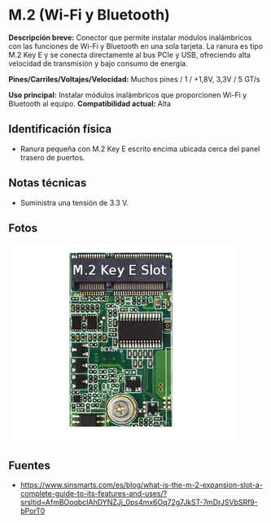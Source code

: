 
# M.2 (Wi-Fi y Bluetooth)

**Descripción breve:** Conector que permite instalar módulos inalámbricos con las funciones de Wi-Fi y Bluetooth en una sola tarjeta. La ranura es tipo M.2 Key E y se conecta directamente al bus PCIe y USB, ofreciendo alta velocidad de transmisión y bajo consumo de energía.

**Pines/Carriles/Voltajes/Velocidad:** Muchos pines / 1 / +1,8V, 3,3V / 5 GT/s

**Uso principal:** Instalar módulos inalámbricos que proporcionen Wi-Fi y Bluetooth al equipo.
**Compatibilidad actual:** Alta

## Identificación física
- Ranura pequeña con M.2 Key E escrito encima ubicada cerca del panel trasero de puertos. 
## Notas técnicas
- Suministra una tensión de 3.3 V.

## Fotos
![M.2 para WiFi y BT](../../../assets/img/12-slots_expansion/M.2_WF_BT_22.jpg)

## Fuentes
- https://www.sinsmarts.com/es/blog/what-is-the-m-2-expansion-slot-a-complete-guide-to-its-features-and-uses/?srsltid=AfmBOoqbcIAhDYNZJj_0ps4mx6Oq72g7JkST-7mDrJSVbSRf9-bPorT0
